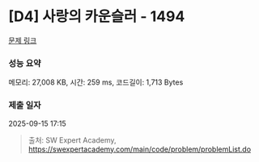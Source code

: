 # [D4] 사랑의 카운슬러 - 1494 

[문제 링크](https://swexpertacademy.com/main/code/problem/problemDetail.do?contestProbId=AV2b_WPaAEIBBASw) 

### 성능 요약

메모리: 27,008 KB, 시간: 259 ms, 코드길이: 1,713 Bytes

### 제출 일자

2025-09-15 17:15



> 출처: SW Expert Academy, https://swexpertacademy.com/main/code/problem/problemList.do